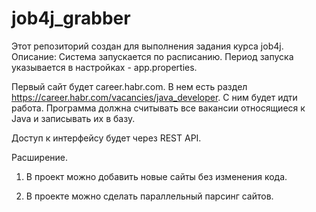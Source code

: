 # job4j_grabber
Этот репозиторий создан для выполнения задания курса job4j. 
Описание:
Система запускается по расписанию. Период запуска указывается в настройках - app.properties. 

Первый сайт будет career.habr.com. В нем есть раздел https://career.habr.com/vacancies/java_developer. С ним будет идти работа. Программа должна считывать все вакансии относящиеся к Java и записывать их в базу.

Доступ к интерфейсу будет через REST API.

Расширение.

1. В проект можно добавить новые сайты без изменения кода.

2. В проекте можно сделать параллельный парсинг сайтов.
